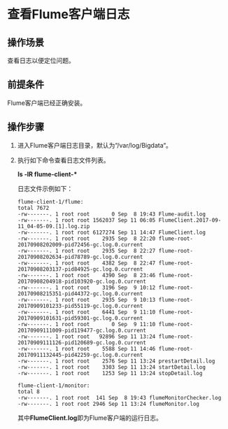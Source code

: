 # 查看Flume客户端日志<a name="ZH-CN_TOPIC_0173178712"></a>

## 操作场景<a name="s88b8fc71cd3c4276927db4939b8a37f0"></a>

查看日志以便定位问题。

## 前提条件<a name="sb980112ef4d54a0997f7fee16dc03429"></a>

Flume客户端已经正确安装。

## 操作步骤<a name="se8f235e94bb24254a4cbca932c4b647d"></a>

1.  进入Flume客户端日志目录，默认为“/var/log/Bigdata“。
2.  执行如下命令查看日志文件列表。

    **ls -lR flume-client-\***

    日志文件示例如下：

    ```
    flume-client-1/flume:
    total 7672
    -rw-------. 1 root root       0 Sep  8 19:43 Flume-audit.log
    -rw-------. 1 root root 1562037 Sep 11 06:05 FlumeClient.2017-09-11_04-05-09.[1].log.zip
    -rw-------. 1 root root 6127274 Sep 11 14:47 FlumeClient.log
    -rw-------. 1 root root    2935 Sep  8 22:20 flume-root-20170908202009-pid72456-gc.log.0.current
    -rw-------. 1 root root    2935 Sep  8 22:27 flume-root-20170908202634-pid78789-gc.log.0.current
    -rw-------. 1 root root    4382 Sep  8 22:47 flume-root-20170908203137-pid84925-gc.log.0.current
    -rw-------. 1 root root    4390 Sep  8 23:46 flume-root-20170908204918-pid103920-gc.log.0.current
    -rw-------. 1 root root    3196 Sep  9 10:12 flume-root-20170908215351-pid44372-gc.log.0.current
    -rw-------. 1 root root    2935 Sep  9 10:13 flume-root-20170909101233-pid55119-gc.log.0.current
    -rw-------. 1 root root    6441 Sep  9 11:10 flume-root-20170909101631-pid59301-gc.log.0.current
    -rw-------. 1 root root       0 Sep  9 11:10 flume-root-20170909111009-pid119477-gc.log.0.current
    -rw-------. 1 root root   92896 Sep 11 13:24 flume-root-20170909111126-pid120689-gc.log.0.current
    -rw-------. 1 root root    5588 Sep 11 14:46 flume-root-20170911132445-pid42259-gc.log.0.current
    -rw-------. 1 root root    2576 Sep 11 13:24 prestartDetail.log
    -rw-------. 1 root root    3303 Sep 11 13:24 startDetail.log
    -rw-------. 1 root root    1253 Sep 11 13:24 stopDetail.log
    
    flume-client-1/monitor:
    total 8
    -rw-------. 1 root root  141 Sep  8 19:43 flumeMonitorChecker.log
    -rw-------. 1 root root 2946 Sep 11 13:24 flumeMonitor.log
    ```

    其中**FlumeClient.log**即为Flume客户端的运行日志。


